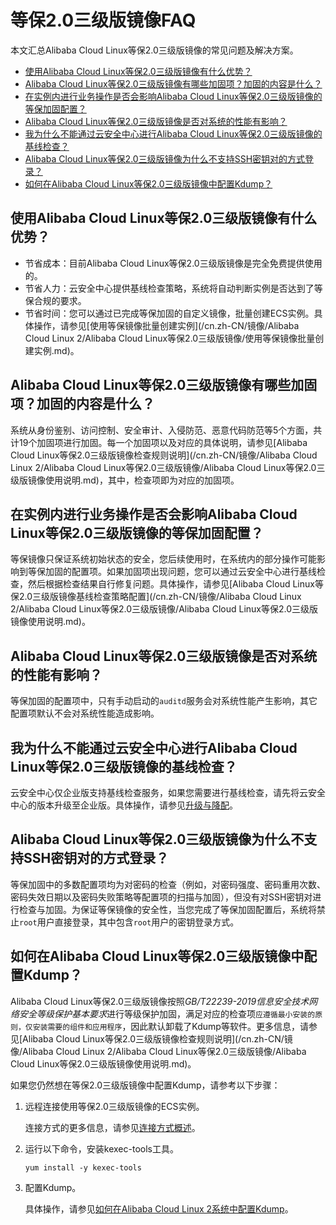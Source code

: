 # 等保2.0三级版镜像FAQ

本文汇总Alibaba Cloud Linux等保2.0三级版镜像的常见问题及解决方案。

-   [使用Alibaba Cloud Linux等保2.0三级版镜像有什么优势？](#section_fee_2hq_37p)
-   [Alibaba Cloud Linux等保2.0三级版镜像有哪些加固项？加固的内容是什么？](#section_3r8_dqj_9d3)
-   [在实例内进行业务操作是否会影响Alibaba Cloud Linux等保2.0三级版镜像的等保加固配置？](#section_sgq_buv_2yf)
-   [Alibaba Cloud Linux等保2.0三级版镜像是否对系统的性能有影响？](#section_7w6_nwd_6w4)
-   [我为什么不能通过云安全中心进行Alibaba Cloud Linux等保2.0三级版镜像的基线检查？](#section_iga_afq_lpt)
-   [Alibaba Cloud Linux等保2.0三级版镜像为什么不支持SSH密钥对的方式登录？](#section_169_wbt_783)
-   [如何在Alibaba Cloud Linux等保2.0三级版镜像中配置Kdump？](#section_omb_2av_zh0)

## 使用Alibaba Cloud Linux等保2.0三级版镜像有什么优势？

-   节省成本：目前Alibaba Cloud Linux等保2.0三级版镜像是完全免费提供使用的。
-   节省人力：云安全中心提供基线检查策略，系统将自动判断实例是否达到了等保合规的要求。
-   节省时间：您可以通过已完成等保加固的自定义镜像，批量创建ECS实例。具体操作，请参见[使用等保镜像批量创建实例](/cn.zh-CN/镜像/Alibaba Cloud Linux 2/Alibaba Cloud Linux等保2.0三级版镜像/使用等保镜像批量创建实例.md)。

## Alibaba Cloud Linux等保2.0三级版镜像有哪些加固项？加固的内容是什么？

系统从身份鉴别、访问控制、安全审计、入侵防范、恶意代码防范等5个方面，共计19个加固项进行加固。每一个加固项以及对应的具体说明，请参见[Alibaba Cloud Linux等保2.0三级版镜像检查规则说明](/cn.zh-CN/镜像/Alibaba Cloud Linux 2/Alibaba Cloud Linux等保2.0三级版镜像/Alibaba Cloud Linux等保2.0三级版镜像使用说明.md)，其中，检查项即为对应的加固项。

## 在实例内进行业务操作是否会影响Alibaba Cloud Linux等保2.0三级版镜像的等保加固配置？

等保镜像只保证系统初始状态的安全，您后续使用时，在系统内的部分操作可能影响到等保加固的配置项。如果加固项出现问题，您可以通过云安全中心进行基线检查，然后根据检查结果自行修复问题。具体操作，请参见[Alibaba Cloud Linux等保2.0三级版镜像基线检查策略配置](/cn.zh-CN/镜像/Alibaba Cloud Linux 2/Alibaba Cloud Linux等保2.0三级版镜像/Alibaba Cloud Linux等保2.0三级版镜像使用说明.md)。

## Alibaba Cloud Linux等保2.0三级版镜像是否对系统的性能有影响？

等保加固的配置项中，只有手动启动的`auditd`服务会对系统性能产生影响，其它配置项默认不会对系统性能造成影响。

## 我为什么不能通过云安全中心进行Alibaba Cloud Linux等保2.0三级版镜像的基线检查？

云安全中心仅企业版支持基线检查服务，如果您需要进行基线检查，请先将云安全中心的版本升级至企业版。具体操作，请参见[升级与降配](/cn.zh-CN/产品计费/升级与降配.md)。

## Alibaba Cloud Linux等保2.0三级版镜像为什么不支持SSH密钥对的方式登录？

等保加固中的多数配置项均为对密码的检查（例如，对密码强度、密码重用次数、密码失效日期以及密码失败策略等配置项的扫描与加固），但没有对SSH密钥对进行检查与加固。为保证等保镜像的安全性，当您完成了等保加固配置后，系统将禁止`root`用户直接登录，其中包含`root`用户的密钥登录方式。

## 如何在Alibaba Cloud Linux等保2.0三级版镜像中配置Kdump？

Alibaba Cloud Linux等保2.0三级版镜像按照*GB/T22239-2019信息安全技术网络安全等级保护基本要求*进行等级保护加固，满足对应的检查项`应遵循最小安装的原则，仅安装需要的组件和应用程序`，因此默认卸载了Kdump等软件。更多信息，请参见[Alibaba Cloud Linux等保2.0三级版镜像检查规则说明](/cn.zh-CN/镜像/Alibaba Cloud Linux 2/Alibaba Cloud Linux等保2.0三级版镜像/Alibaba Cloud Linux等保2.0三级版镜像使用说明.md)。

如果您仍然想在等保2.0三级版镜像中配置Kdump，请参考以下步骤：

1.  远程连接使用等保2.0三级版镜像的ECS实例。

    连接方式的更多信息，请参见[连接方式概述](/cn.zh-CN/实例/连接实例/连接方式概述.md)。

2.  运行以下命令，安装kexec-tools工具。

    ```
    yum install -y kexec-tools
    ```

3.  配置Kdump。

    具体操作，请参见[如何在Alibaba Cloud Linux 2系统中配置Kdump](https://help.aliyun.com/document_detail/153912.html)。


